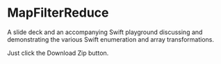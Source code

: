 # MapFilterReduce
A slide deck and an accompanying Swift playground discussing and demonstrating the various Swift enumeration and array transformations. 

Just click the Download Zip button. 
